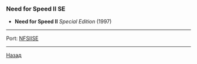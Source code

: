### Need for Speed II SE

- **Need for Speed II** _Special Edition_ (1997)

---

Port: [NFSIISE](https://github.com/zaps166/NFSIISE/releases)

---

[Назад](../../../README.md)
